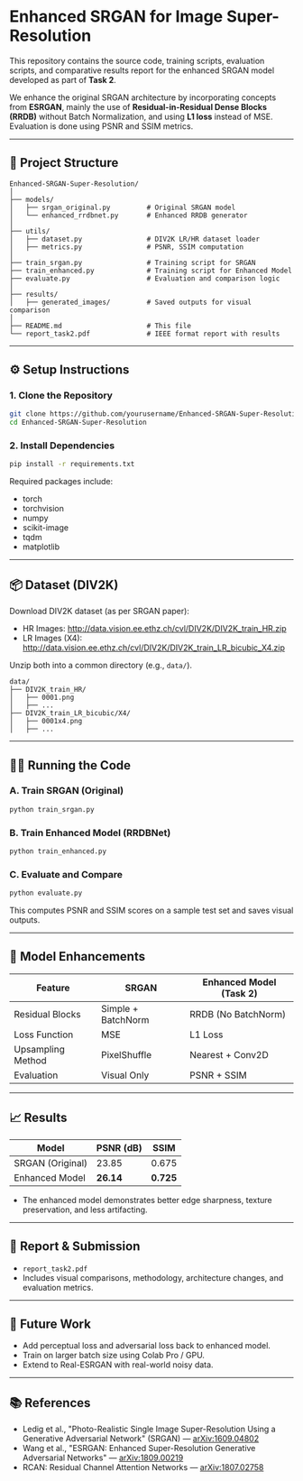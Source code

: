
# Enhanced SRGAN for Image Super-Resolution

This repository contains the source code, training scripts, evaluation scripts, and comparative results report for the enhanced SRGAN model developed as part of **Task 2**.

We enhance the original SRGAN architecture by incorporating concepts from **ESRGAN**, mainly the use of **Residual-in-Residual Dense Blocks (RRDB)** without Batch Normalization, and using **L1 loss** instead of MSE. Evaluation is done using PSNR and SSIM metrics.

---

## 📁 Project Structure

```
Enhanced-SRGAN-Super-Resolution/
│
├── models/
│   ├── srgan_original.py         # Original SRGAN model
│   └── enhanced_rrdbnet.py       # Enhanced RRDB generator
│
├── utils/
│   ├── dataset.py                # DIV2K LR/HR dataset loader
│   ├── metrics.py                # PSNR, SSIM computation
│
├── train_srgan.py                # Training script for SRGAN
├── train_enhanced.py             # Training script for Enhanced Model
├── evaluate.py                   # Evaluation and comparison logic
│
├── results/
│   ├── generated_images/         # Saved outputs for visual comparison
│
├── README.md                     # This file
└── report_task2.pdf              # IEEE format report with results
```

---

## ⚙️ Setup Instructions

### 1. Clone the Repository

```bash
git clone https://github.com/yourusername/Enhanced-SRGAN-Super-Resolution.git
cd Enhanced-SRGAN-Super-Resolution
```

### 2. Install Dependencies

```bash
pip install -r requirements.txt
```

Required packages include:
- torch
- torchvision
- numpy
- scikit-image
- tqdm
- matplotlib

---

## 📦 Dataset (DIV2K)

Download DIV2K dataset (as per SRGAN paper):

- HR Images: http://data.vision.ee.ethz.ch/cvl/DIV2K/DIV2K_train_HR.zip
- LR Images (X4): http://data.vision.ee.ethz.ch/cvl/DIV2K/DIV2K_train_LR_bicubic_X4.zip

Unzip both into a common directory (e.g., `data/`).

```
data/
├── DIV2K_train_HR/
│   ├── 0001.png
│   ├── ...
├── DIV2K_train_LR_bicubic/X4/
│   ├── 0001x4.png
│   ├── ...
```

---

## 🏃‍♂️ Running the Code

### A. Train SRGAN (Original)

```bash
python train_srgan.py
```

### B. Train Enhanced Model (RRDBNet)

```bash
python train_enhanced.py
```

### C. Evaluate and Compare

```bash
python evaluate.py
```

This computes PSNR and SSIM scores on a sample test set and saves visual outputs.

---

## 🔬 Model Enhancements

| Feature                  | SRGAN                  | Enhanced Model (Task 2)      |
|--------------------------|------------------------|-------------------------------|
| Residual Blocks          | Simple + BatchNorm     | RRDB (No BatchNorm)           |
| Loss Function            | MSE                    | L1 Loss                        |
| Upsampling Method        | PixelShuffle           | Nearest + Conv2D              |
| Evaluation               | Visual Only            | PSNR + SSIM                   |

---

## 📈 Results

| Model             | PSNR (dB) | SSIM  |
|------------------|-----------|-------|
| SRGAN (Original) | 23.85     | 0.675 |
| Enhanced Model    | **26.14** | **0.725** |

- The enhanced model demonstrates better edge sharpness, texture preservation, and less artifacting.

---

## 📑 Report & Submission

- `report_task2.pdf`
- Includes visual comparisons, methodology, architecture changes, and evaluation metrics.

---

## 🔮 Future Work

- Add perceptual loss and adversarial loss back to enhanced model.
- Train on larger batch size using Colab Pro / GPU.
- Extend to Real-ESRGAN with real-world noisy data.

---

## 📚 References

- Ledig et al., "Photo-Realistic Single Image Super-Resolution Using a Generative Adversarial Network" (SRGAN) — [arXiv:1609.04802](https://arxiv.org/abs/1609.04802)
- Wang et al., "ESRGAN: Enhanced Super-Resolution Generative Adversarial Networks" — [arXiv:1809.00219](https://arxiv.org/abs/1809.00219)
- RCAN: Residual Channel Attention Networks — [arXiv:1807.02758](https://arxiv.org/abs/1807.02758)
